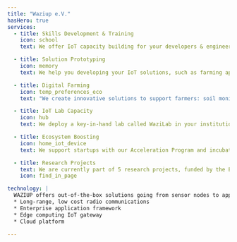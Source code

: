 ```yaml
---
title: "Waziup e.V." 
hasHero: true
services:
  - title: Skills Development & Training
    icon: school
    text: We offer IoT capacity building for your developers & engineers. We organize hackathons and bootcamps on your premises.

  - title: Solution Prototyping
    icon: memory
    text: We help you developing your IoT solutions, such as farming applications. We developed a full stack technology to support your applications.

  - title: Digital Farming
    icon: temp_preferences_eco 
    text: "We create innovative solutions to support farmers: soil monitoring, livestock monitoring, water quality just to name a few."

  - title: IoT Lab Capacity
    icon: hub
    text: We deploy a key-in-hand lab called WaziLab in your institution. WaziLab is a complete package with hardware, software, training and services.

  - title: Ecosystem Boosting
    icon: home_iot_device
    text: We support startups with our Acceleration Program and incubate with technical bootcamps, networking activities, and business development.

  - title: Research Projects
    text: We are currently part of 5 research projects, funded by the European Commission and the German BMBF.
    icon: find_in_page

technology: |
  WAZIUP offers out-of-the-box solutions going from sensor nodes to applications. Our solutions are particularly adapted to tough conditions with low power, and long-range applications.
  * Long-range, low cost radio communications
  * Enterprise application framework
  * Edge computing IoT gateway
  * Cloud platform

---
```


